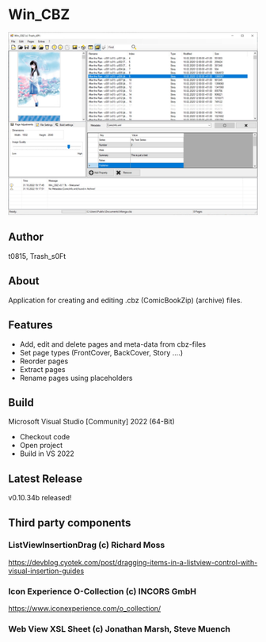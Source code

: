# Win_CBZ

![Screenshot](/meta/Screenshot.jpg)

## Author

t0815, Trash_s0Ft

## About

Application for creating and editing .cbz (ComicBookZip)
(archive) files.

## Features

- Add, edit and delete pages and meta-data from cbz-files
- Set page types (FrontCover, BackCover, Story ....)
- Reorder pages
- Extract pages
- Rename pages using placeholders

## Build

Microsoft Visual Studio [Community] 2022 (64-Bit) 

- Checkout code
- Open project
- Build in VS 2022

## Latest Release

v0.10.34b released!

## Third party components

### ListViewInsertionDrag (c) Richard Moss

https://devblog.cyotek.com/post/dragging-items-in-a-listview-control-with-visual-insertion-guides


### Icon Experience O-Collection (c) INCORS GmbH

https://www.iconexperience.com/o_collection/


### Web View XSL Sheet (c) Jonathan Marsh, Steve Muench
